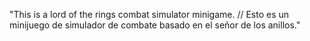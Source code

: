 "This is a lord of the rings combat simulator minigame. // Esto es un minijuego de simulador de combate basado en el señor de los anillos." 
